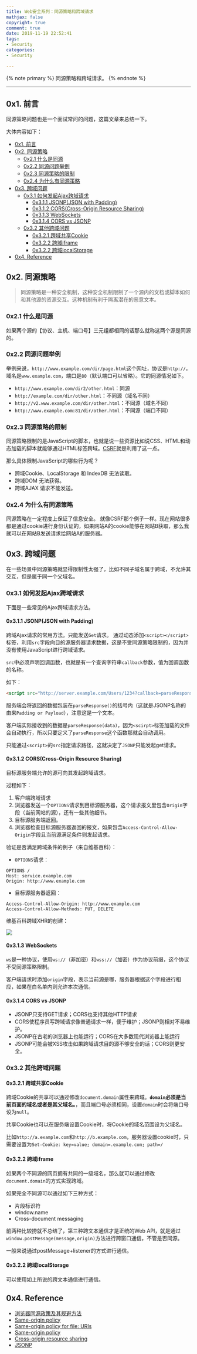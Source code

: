 ```yaml
---
title: Web安全系列：同源策略和跨域请求
mathjax: false
copyright: true
comment: true
date: 2019-11-19 22:52:41
tags:
- Security
categories:
- Security

---
```


{% note primary %}
同源策略和跨域请求。
{% endnote %}

<!-- more -->

---

## 0x1. 前言

同源策略问题也是一个面试常问的问题，这篇文章来总结一下。

大体内容如下：

- [0x1. 前言](#0x1-%e5%89%8d%e8%a8%80)
- [0x2. 同源策略](#0x2-%e5%90%8c%e6%ba%90%e7%ad%96%e7%95%a5)
  - [0x2.1 什么是同源](#0x21-%e4%bb%80%e4%b9%88%e6%98%af%e5%90%8c%e6%ba%90)
  - [0x2.2 同源问题举例](#0x22-%e5%90%8c%e6%ba%90%e9%97%ae%e9%a2%98%e4%b8%be%e4%be%8b)
  - [0x2.3 同源策略的限制](#0x23-%e5%90%8c%e6%ba%90%e7%ad%96%e7%95%a5%e7%9a%84%e9%99%90%e5%88%b6)
  - [0x2.4 为什么有同源策略](#0x24-%e4%b8%ba%e4%bb%80%e4%b9%88%e6%9c%89%e5%90%8c%e6%ba%90%e7%ad%96%e7%95%a5)
- [0x3. 跨域问题](#0x3-%e8%b7%a8%e5%9f%9f%e9%97%ae%e9%a2%98)
  - [0x3.1 如何发起Ajax跨域请求](#0x31-%e5%a6%82%e4%bd%95%e5%8f%91%e8%b5%b7ajax%e8%b7%a8%e5%9f%9f%e8%af%b7%e6%b1%82)
    - [0x3.1.1 JSONP(JSON with Padding)](#0x311-jsonpjson-with-padding)
    - [0x3.1.2 CORS(Cross-Origin Resource Sharing)](#0x312-corscross-origin-resource-sharing)
    - [0x3.1.3 WebSockets](#0x313-websockets)
    - [0x3.1.4 CORS vs JSONP](#0x314-cors-vs-jsonp)
  - [0x3.2 其他跨域问题](#0x32-%e5%85%b6%e4%bb%96%e8%b7%a8%e5%9f%9f%e9%97%ae%e9%a2%98)
    - [0x3.2.1 跨域共享Cookie](#0x321-%e8%b7%a8%e5%9f%9f%e5%85%b1%e4%ba%abcookie)
    - [0x3.2.2 跨域iframe](#0x322-%e8%b7%a8%e5%9f%9fiframe)
    - [0x3.2.2 跨域localStorage](#0x322-%e8%b7%a8%e5%9f%9flocalstorage)
- [0x4. Reference](#0x4-reference)


## 0x2. 同源策略
> 同源策略是一种安全机制，这种安全机制限制了一个源内的文档或脚本如何和其他源的资源交互。这种机制有利于隔离潜在的恶意文本。

### 0x2.1 什么是同源

如果两个源的【协议、主机、端口号】三元组都相同的话那么就称这两个源是同源的。

### 0x2.2 同源问题举例


举例来说，`http://www.example.com/dir/page.html`这个网址，协议是`http://`，域名是`www.example.com`，端口是`80`（默认端口可以省略）。它的同源情况如下。

- `http://www.example.com/dir2/other.html`：同源
- `http://example.com/dir/other.html`：不同源（域名不同）
- `http://v2.www.example.com/dir/other.html`：不同源（域名不同）
- `http://www.example.com:81/dir/other.html`：不同源（端口不同）


### 0x2.3 同源策略的限制

同源策略限制的是JavaScript的脚本，也就是说一些资源比如说CSS、HTML和动态加载的脚本就能够通过HTML标签跨域。[CSRF](secure-xss-csrf.html)就是利用了这一点。


那么具体限制JavaScript的哪些行为呢？

- 跨域Cookie、LocalStorage 和 IndexDB 无法读取。
- 跨域DOM 无法获得。
- 跨域AJAX 请求不能发送。

### 0x2.4 为什么有同源策略

同源策略在一定程度上保证了信息安全。
就像CSRF那个例子一样。现在网站很多都是通过cookie进行身份认证的，如果网站A的cookie能够在网站B获取，那么我就可以在网站B发送请求给网站A的服务器。


## 0x3. 跨域问题

在一些场景中同源策略就显得限制性太强了，比如不同子域名属于跨域，不允许其交互，但是属于同一个父域名。


### 0x3.1 如何发起Ajax跨域请求

下面是一些常见的Ajax跨域请求方法。


#### 0x3.1.1 JSONP(JSON with Padding)

跨域Ajax请求的常用方法。只能发送`Get`请求。
通过动态添加`<script></script>`标签，利用`src`字段向目的源服务器请求数据，这是不受同源策略限制的，因为并没有使用JavaScript进行跨域请求。

`src`中必须声明回调函数，也就是有一个查询字符串`callback`参数，值为回调函数的名称。

如下：

```html
<script src="http://server.example.com/Users/1234?callback=parseResponse"></script>
```

服务端会将返回的数据包装在`parseResponse()`的括号内（这就是JSONP名称的由来`Padding or Payload`），注意这是一个文本。

客户端实际接收到的数据是`parseResponse(data)`，因为`<scirpt>`标签加载的文件会自动执行，所以只要定义了`parseResponse`这个函数那就会自动调用。

只能通过`<script>`的`src`指定请求路径，这就决定了`JSONP`只能发起get请求。

#### 0x3.1.2 CORS(Cross-Origin Resource Sharing)

目标源服务端允许的源可向其发起跨域请求。

过程如下：

1. 客户端跨域请求
2. 浏览器发送一个`OPTIONS`请求到目标源服务器，这个请求报文里包含`Origin`字段（当前网站的源），还有一些其他细节。
3. 目标源服务端返回。
4. 浏览器检查目标源服务器返回的报文，如果包含`Access-Control-Allow-Origin`字段且当前源满足条件则发起请求。

验证是否满足跨域条件的例子（来自维基百科）：

- `OPTIONS`请求：
```text
OPTIONS /
Host: service.example.com
Origin: http://www.example.com
```
- 目标源服务器返回：
```text
Access-Control-Allow-Origin: http://www.example.com
Access-Control-Allow-Methods: PUT, DELETE
```

维基百科跨域XHR的创建：

![](https://upload.wikimedia.org/wikipedia/commons/thumb/c/ca/Flowchart_showing_Simple_and_Preflight_XHR.svg/770px-Flowchart_showing_Simple_and_Preflight_XHR.svg.png)


#### 0x3.1.3 WebSockets

`ws`是一种协议，使用`ws://`（非加密）和`wss://`（加密）作为协议前缀，这个协议不受同源策略限制。

客户端请求时添加`origin`字段，表示当前源是哪，服务器根据这个字段进行相应，如果在白名单内则允许本次通信。

#### 0x3.1.4 CORS vs JSONP

- JSONP只支持GET请求；CORS也支持其他HTTP请求
- CORS使程序员写跨域请求像普通请求一样，便于维护；JSONP则相对不易维护。
- JSONP在古老的浏览器上也能运行；CORS在大多数现代浏览器上能运行
- JSONP可能会被XSS攻击如果跨域请求目的源不够安全的话；CORS则更安全。

### 0x3.2 其他跨域问题

#### 0x3.2.1 跨域共享Cookie

跨域Cookie的共享可以通过修改`document.domain`属性来跨域。**`domain`必须是当前页面的域名或者是其父域名。**，而且端口号必须相同，设置`domain`时会将端口号设为`null`。

共享Cookie也可以在服务端设置Cookie时，将Cookie的域名范围设为父域名。

比如`http://a.example.com`和`http://b.example.com`，服务器设置cookie时，只需要设置为`Set-Cookie: key=value; domain=.example.com; path=/`



#### 0x3.2.2 跨域iframe

如果两个不同源的网页拥有共同的一级域名，那么就可以通过修改`document.domain`的方式实现跨域。

如果完全不同源可以通过如下三种方式：

- 片段标识符
- window.name
- Cross-document messaging

前两种比较捞就不总结了，第三种跨文本通信才是正统的Web API，就是通过`window.postMessage(message,origin)`方法进行跨窗口通信，不管是否同源。

一般来说通过postMessage+listener的方式进行通信。

#### 0x3.2.2 跨域localStorage

可以使用如上所说的跨文本通信进行通信。




## 0x4. Reference

- [浏览器同源政策及其规避方法](https://www.ruanyifeng.com/blog/2016/04/same-origin-policy.html)
- [Same-origin policy](https://developer.mozilla.org/en-US/docs/Web/Security/Same-origin_policy)
- [Same-origin policy for file: URIs](https://developer.mozilla.org/en-US/docs/Archive/Misc_top_level/Same-origin_policy_for_file:_URIs)
- [Same-origin policy](https://en.wikipedia.org/wiki/Same-origin_policy)
- [Cross-origin resource sharing](https://en.wikipedia.org/wiki/Cross-origin_resource_sharing)
- [JSONP](https://en.wikipedia.org/wiki/JSONP)